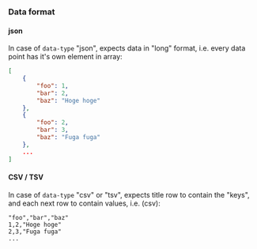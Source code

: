 ### Data format

#### json

In case of `data-type` "json", expects data in "long" format, i.e. every data point has it's own element in array:

```json
[
    {
        "foo": 1,
        "bar": 2,
        "baz": "Hoge hoge"
    },
    {
        "foo": 2,
        "bar": 3,
        "baz": "Fuga fuga"
    },
    ...
]

```

#### CSV / TSV

In case of `data-type` "csv" or "tsv", expects title row to contain the "keys", and each next row to contain values, i.e. (csv):

```csv
"foo","bar","baz"
1,2,"Hoge hoge"
2,3,"Fuga fuga"
...

```
